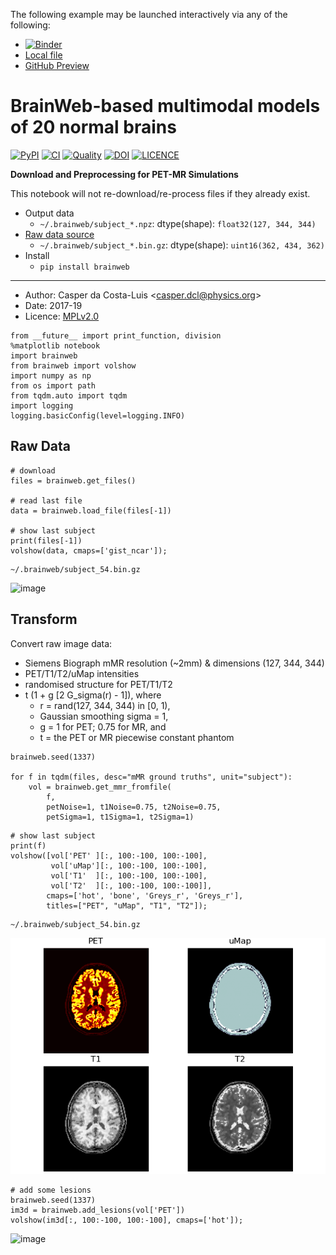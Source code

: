 The following example may be launched interactively via any of the
following:

-   [![Binder](https://mybinder.org/badge_logo.svg)](https://mybinder.org/v2/gh/casperdcl/brainweb/master?filepath=README.ipynb)
-   [Local file](README.ipynb)
-   [GitHub
    Preview](https://github.com/casperdcl/brainweb/blob/master/README.ipynb)

BrainWeb-based multimodal models of 20 normal brains
====================================================

[![PyPI](https://img.shields.io/pypi/v/brainweb.svg)](https://pypi.org/project/brainweb)
[![CI](https://travis-ci.org/casperdcl/brainweb.svg?branch=master)](https://travis-ci.org/casperdcl/brainweb)
[![Quality](https://api.codacy.com/project/badge/Grade/cdad13693b0141199c31d5b44c7ab185)](https://www.codacy.com/app/casper-dcl/brainweb)
[![DOI](https://zenodo.org/badge/DOI/10.5281/zenodo.3269888.svg)](https://doi.org/10.5281/zenodo.3269888)
[![LICENCE](https://img.shields.io/pypi/l/brainweb.svg?label=licence)](https://www.mozilla.org/MPL/2.0)

**Download and Preprocessing for PET-MR Simulations**

This notebook will not re-download/re-process files if they already
exist.

-   Output data
    -   `~/.brainweb/subject_*.npz`: dtype(shape):
        `float32(127, 344, 344)`
-   [Raw data
    source](http://brainweb.bic.mni.mcgill.ca/brainweb/anatomic_normal_20.html)
    -   `~/.brainweb/subject_*.bin.gz`: dtype(shape):
        `uint16(362, 434, 362)`
-   Install
    -   `pip install brainweb`

------------------------------------------------------------------------

-   Author: Casper da Costa-Luis &lt;<casper.dcl@physics.org>&gt;
-   Date: 2017-19
-   Licence: [MPLv2.0](https://www.mozilla.org/MPL/2.0)

``` {.sourceCode .python}
from __future__ import print_function, division
%matplotlib notebook
import brainweb
from brainweb import volshow
import numpy as np
from os import path
from tqdm.auto import tqdm
import logging
logging.basicConfig(level=logging.INFO)
```

Raw Data
--------

``` {.sourceCode .python}
# download
files = brainweb.get_files()

# read last file
data = brainweb.load_file(files[-1])

# show last subject
print(files[-1])
volshow(data, cmaps=['gist_ncar']);
```

    ~/.brainweb/subject_54.bin.gz

![image](https://raw.githubusercontent.com/casperdcl/brainweb/master/raw.png)

Transform
---------

Convert raw image data:

-   Siemens Biograph mMR resolution (\~2mm) & dimensions (127, 344, 344)
-   PET/T1/T2/uMap intensities
-   randomised structure for PET/T1/T2
-   t (1 + g \[2 G\_sigma(r) - 1\]), where
    -   r = rand(127, 344, 344) in \[0, 1),
    -   Gaussian smoothing sigma = 1,
    -   g = 1 for PET; 0.75 for MR, and
    -   t = the PET or MR piecewise constant phantom

``` {.sourceCode .python}
brainweb.seed(1337)

for f in tqdm(files, desc="mMR ground truths", unit="subject"):
    vol = brainweb.get_mmr_fromfile(
        f,
        petNoise=1, t1Noise=0.75, t2Noise=0.75,
        petSigma=1, t1Sigma=1, t2Sigma=1)
```

``` {.sourceCode .python}
# show last subject
print(f)
volshow([vol['PET' ][:, 100:-100, 100:-100],
         vol['uMap'][:, 100:-100, 100:-100],
         vol['T1'  ][:, 100:-100, 100:-100],
         vol['T2'  ][:, 100:-100, 100:-100]],
        cmaps=['hot', 'bone', 'Greys_r', 'Greys_r'],
        titles=["PET", "uMap", "T1", "T2"]);
```

    ~/.brainweb/subject_54.bin.gz

![image](https://raw.githubusercontent.com/casperdcl/brainweb/master/mMR.png)

``` {.sourceCode .python}
# add some lesions
brainweb.seed(1337)
im3d = brainweb.add_lesions(vol['PET'])
volshow(im3d[:, 100:-100, 100:-100], cmaps=['hot']);
```

![image](https://raw.githubusercontent.com/casperdcl/brainweb/master/lesions.png)
